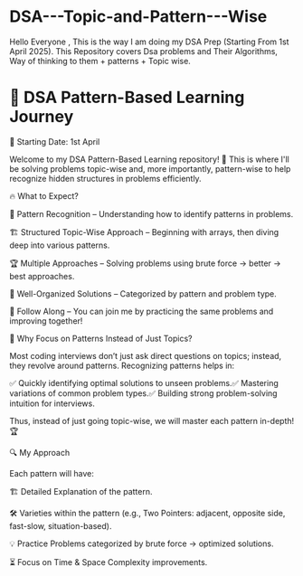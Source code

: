# DSA---Topic-and-Pattern---Wise
Hello Everyone , This is the way I am doing my DSA Prep (Starting From 1st April 2025). This Repository covers Dsa problems and Their Algorithms, Way of thinking to them + patterns + Topic wise.


# 🚀 DSA Pattern-Based Learning Journey

📅 Starting Date: 1st April

Welcome to my DSA Pattern-Based Learning repository! 🎯 This is where I'll be solving problems topic-wise and, more importantly, pattern-wise to help recognize hidden structures in problems efficiently.

🔥 What to Expect?

🧩 Pattern Recognition – Understanding how to identify patterns in problems.

🏗 Structured Topic-Wise Approach – Beginning with arrays, then diving deep into various patterns.

🏆 Multiple Approaches – Solving problems using brute force → better → best approaches.

📌 Well-Organized Solutions – Categorized by pattern and problem type.

🤝 Follow Along – You can join me by practicing the same problems and improving together!

🎯 Why Focus on Patterns Instead of Just Topics?

Most coding interviews don’t just ask direct questions on topics; instead, they revolve around patterns. Recognizing patterns helps in:

✅ Quickly identifying optimal solutions to unseen problems.✅ Mastering variations of common problem types.✅ Building strong problem-solving intuition for interviews.

Thus, instead of just going topic-wise, we will master each pattern in-depth! 🏆

🔍 My Approach

Each pattern will have:

🏗 Detailed Explanation of the pattern.

🛠 Varieties within the pattern (e.g., Two Pointers: adjacent, opposite side, fast-slow, situation-based).

💡 Practice Problems categorized by brute force → optimized solutions.

⏳ Focus on Time & Space Complexity improvements.

